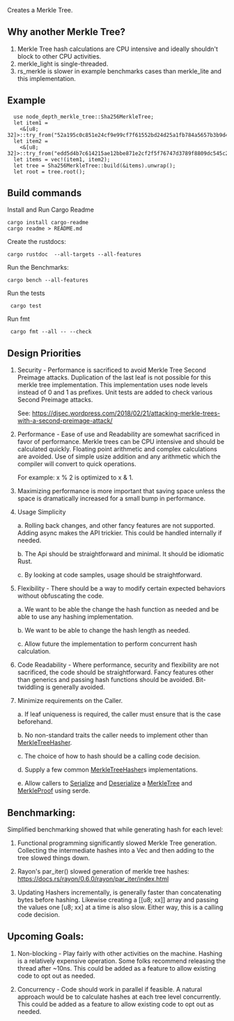 Creates a Merkle Tree.

 ## Why another Merkle Tree?

   1. Merkle Tree hash calculations are CPU intensive and ideally shouldn't block to other CPU activities.
   2. merkle_light is single-threaded.
   3. rs_merkle is slower in example benchmarks cases than merkle_lite and this implementation.

 ## Example

```
  use node_depth_merkle_tree::Sha256MerkleTree;
  let item1 = 
    <&[u8; 32]>::try_from("52a195c0c851e24cf9e99cf7f61552bd24d25a1fb784a5657b3b9d4634aec633".from_hex().unwrap().as_slice()).unwrap();
  let item2 = 
    <&[u8; 32]>::try_from("edd5d4b7c614215ae12bbe871e2cf2f5f76747d3789f8809dc545c2cf45e4867".from_hex().unwrap().as_slice()).unwrap();
  let items = vec!(item1, item2);
  let tree = Sha256MerkleTree::build(&items).unwrap();
  let root = tree.root();
```

 ## Build commands

 Install and Run Cargo Readme

    cargo install cargo-readme
    cargo readme > README.md

 Create the rustdocs:

    cargo rustdoc  --all-targets --all-features

 Run the Benchmarks:

    cargo bench --all-features

  Run the tests

     cargo test

  Run fmt

     cargo fmt --all -- --check


 ## Design Priorities

   1. Security - Performance is sacrificed to avoid Merkle Tree Second Preimage attacks.
      Duplication of the last leaf is not possible for this merkle tree implementation.
      This implementation uses node levels instead of 0 and 1 as prefixes.
      Unit tests are added to check various Second Preimage attacks.

      See: <https://djsec.wordpress.com/2018/02/21/attacking-merkle-trees-with-a-second-preimage-attack/>
   

   2. Performance - Ease of use and Readability are somewhat sacrificed in favor of
      performance. Merkle trees can be CPU intensive and should be calculated quickly.
      Floating point arithmetic and complex calculations are avoided.
      Use of simple usize addition and any arithmetic which the compiler will convert to quick operations.


      For example: x % 2 is optimized to x & 1.

   3. Maximizing performance is more important that saving space unless the space is dramatically
      increased for a small bump in performance.


   4. Usage Simplicity

         a. Rolling back changes, and other fancy features are not supported.
            Adding async makes the API trickier. This could be handled internally if needed.
   
         b. The Api should be straightforward and minimal. It should be idiomatic Rust.

         c. By looking at code samples, usage should be straightforward.


   5. Flexibility - There should be a way to modify certain expected behaviors without obfuscating the code.

         a. We want to be able the change the hash function as needed and be able to use any
         hashing implementation.

         b. We want to be able to change the hash length as needed.

         c. Allow future the implementation to perform concurrent hash calculation.


   6. Code Readability - Where performance, security and flexibility are not sacrificed,
         the code should be straightforward. Fancy features other than generics and
         passing hash functions should be avoided. Bit-twiddling is generally avoided.


   7. Minimize requirements on the Caller.

         a. If leaf uniqueness is required, the caller must ensure that is the case beforehand.

         b. No non-standard traits the caller needs to implement other than 
             [MerkleTreeHasher](src/merkle_tree_hasher.rs).

         c. The choice of how to hash should be a calling code decision.
   
         d. Supply a few common [MerkleTreeHasher](src/merkle_tree_hasher.rs)s implementations.

         e. Allow callers to [Serialize](https://docs.serde.rs/serde/ser/trait.Serialize.html)
             and [Deserialize](https://docs.serde.rs/serde/de/trait.Deserialize.html) a 
             [MerkleTree](src/merkle_tree.rs) and [MerkleProof](src/merkle_proof.rs) using serde.
   
 ## Benchmarking:

 Simplified benchmarking showed that while generating hash for each level:

   1. Functional programming significantly slowed Merkle Tree generation.
       Collecting the intermediate hashes into a Vec and then adding to the tree slowed things down.

   2. Rayon's par_iter() slowed generation of merkle tree hashes:
       <https://docs.rs/rayon/0.6.0/rayon/par_iter/index.html>

   3. Updating Hashers incrementally, is generally faster than concatenating bytes before hashing.
      Likewise creating a \[\[u8; xx\]\] array and passing the values one \[u8; xx\] at a time is also slow.
      Either way, this is a calling code decision.
   
 ## Upcoming Goals:

   1. Non-blocking - Play fairly with other activities on the machine.
      Hashing is a relatively expensive operation. Some folks recommend
      releasing the thread after ~10ns. This could be added as a feature to
      allow existing code to opt out as needed.

   2. Concurrency - Code should work in parallel if feasible.
      A natural approach would be to calculate hashes at each tree level concurrently.
      This could be added as a feature to allow existing code to opt out as needed.
